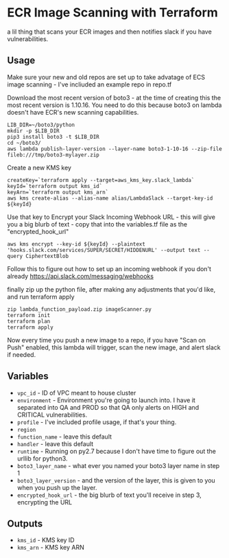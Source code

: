 # ECR Image Scanning with Terraform 

a lil thing that scans your ECR images and then notifies slack if you have vulnerabilities. 

## Usage

Make sure your new and old repos are set up to take advatage of ECS image scanning - I've incliuded an example repo in repo.tf

Download the most recent version of boto3 - at the time of creating this the most recent version is 1.10.16.
You need to do this because boto3 on lambda doesn't have ECR's new scanning capabilities. 
```console
LIB_DIR=~/boto3/python
mkdir -p $LIB_DIR
pip3 install boto3 -t $LIB_DIR
cd ~/boto3/
aws lambda publish-layer-version --layer-name boto3-1-10-16 --zip-file fileb:///tmp/boto3-mylayer.zip
```

Create a new KMS key 
```console
createKey=`terraform apply --target=aws_kms_key.slack_lambda`
keyId=`terraform output kms_id`
keyArn=`terraform output kms_arn`
aws kms create-alias --alias-name alias/LambdaSlack --target-key-id ${keyId}

```

Use that key to Encrypt your Slack Incoming Webhook URL - this will give you a big blurb of text - copy that into the variables.tf file as the "encrypted_hook_url"
```console
aws kms encrypt --key-id ${keyId} --plaintext 'hooks.slack.com/services/SUPER/SECRET/HIDDENURL' --output text --query CiphertextBlob
```
Follow this to figure out how to set up an incoming webhook if you don't already 
https://api.slack.com/messaging/webhooks

finally zip up the python file, after making any adjustments that you'd like, and run terraform apply
```console
zip lambda_function_payload.zip imageScanner.py
terraform init
terraform plan 
terraform apply
```

Now every time you push a new image to a repo, if you have "Scan on Push" enabled, this lambda will trigger, scan the new image, and alert slack if needed. 


## Variables

- `vpc_id` - ID of VPC meant to house cluster
- `environment` - Environment you're going to launch into. I have it separated into QA and PROD so that QA only alerts on HIGH and CRITICAL vulnerabilities.
- `profile` - I've included profile usage, if that's your thing.
- `region` 
- `function_name` - leave this default
- `handler` - leave this default
- `runtime` - Running on py2.7 because I don't have time to figure out the urllib for python3.
- `boto3_layer_name` - what ever you named your boto3 layer name in step 1
- `boto3_layer_version` - and the version of the layer, this is given to you when you push up the layer. 
- `encrypted_hook_url` - the big blurb of text you'll receive in step 3, encrypting the URL

## Outputs

- `kms_id` - KMS key ID
- `kms_arn` - KMS key ARN
